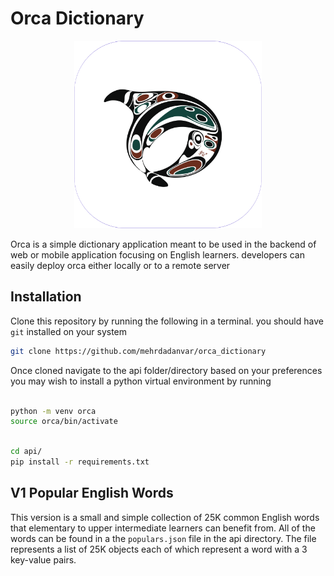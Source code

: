 # Orca Dictionary

<p align="center">
<img  width="300" height="300" src="g2.svg">

</p>

Orca is a simple dictionary application meant to be used in the backend of web or mobile application focusing on English learners.
developers can easily deploy orca either locally or to a remote server

## Installation

Clone this repository by running the following in a terminal. you should have <code>git</code> installed on your system

```bash
git clone https://github.com/mehrdadanvar/orca_dictionary
```

Once cloned navigate to the api folder/directory
based on your preferences you may wish to install a python virtual environment by running

```bash

python -m venv orca
source orca/bin/activate

```

```bash

cd api/
pip install -r requirements.txt

```

## V1 Popular English Words

This version is a small and simple collection of 25K common English words that elementary to upper intermediate learners can benefit from. All of the words can be found in a the <code>populars.json</code> file in the api directory. The file represents a list of 25K objects each of which represent a word with a 3 key-value pairs.
